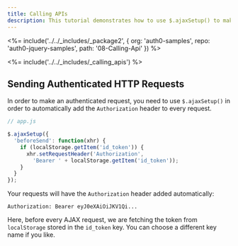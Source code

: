 ```yaml
---
title: Calling APIs
description: This tutorial demonstrates how to use $.ajaxSetup() to make authenticated API calls.
---
```


<%= include('../../_includes/_package2', {
  org: 'auth0-samples',
  repo: 'auth0-jquery-samples',
  path: '08-Calling-Api'
}) %>

<%= include('../../_includes/_calling_apis') %>

## Sending Authenticated HTTP Requests

In order to make an authenticated request, you need to use `$.ajaxSetup()` in order to automatically add the `Authorization` header to every request.

```javascript
// app.js

$.ajaxSetup({
  'beforeSend': function(xhr) {
    if (localStorage.getItem('id_token')) {
      xhr.setRequestHeader('Authorization',
        'Bearer ' + localStorage.getItem('id_token'));
    }
  }
});
```

Your requests will have the `Authorization` header added automatically:

`Authorization: Bearer eyJ0eXAiOiJKV1Qi...`

Here, before every AJAX request, we are fetching the token from `localStorage` stored in the `id_token` key. You can choose a different key name if you like.
